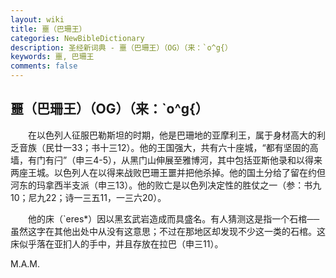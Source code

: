 ```yaml
---
layout: wiki
title: 噩（巴珊王）
categories: NewBibleDictionary
description: 圣经新词典 - 噩（巴珊王）（OG）（来：`o^g{）
keywords: 噩, 巴珊王
comments: false
---
```


## 噩（巴珊王）（OG）（来：`o^g{）

　　在以色列人征服巴勒斯坦的时期，他是巴珊地的亚摩利王，属于身材高大的利乏音族（民廿一33；书十三12）。他的王国强大，共有六十座城，“都有坚固的高墙，有门有闩”（申三4-5），从黑门山伸展至雅博河，其中包括亚斯他录和以得来两座王城。以色列人在以得来战败巴珊王噩并把他杀掉。他的国土分给了留在约但河东的玛拿西半支派（申三13）。他的败亡是以色列决定性的胜仗之一（参：书九10；尼九22；诗一三五11，一三六20）。

　　他的床（`eres*）因以黑玄武岩造成而具盛名。有人猜测这是指一个石棺──虽然这字在其他出处中从没有这意思；不过在那地区却发现不少这一类的石棺。这床似乎落在亚扪人的手中，并且存放在拉巴（申三11）。

M.A.M.








